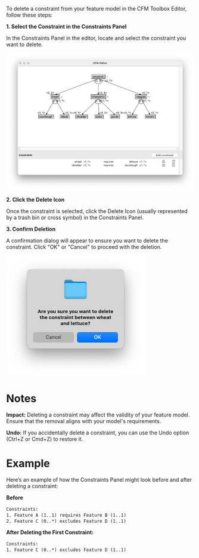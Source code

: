 To delete a constraint from your feature model in the CFM Toolbox Editor, follow these steps:

**1. Select the Constraint in the Constraints Panel**

In the Constraints Panel in the editor, locate and select the constraint you want to delete.

![Context Menu](../images/editor_ui.png)

**2. Click the Delete Icon**

Once the constraint is selected, click the Delete Icon (usually represented by a trash bin or cross symbol) in the
Constraints Panel.

**3. Confirm Deletion**

A confirmation dialog will appear to ensure you want to delete the constraint.
Click "OK" or "Cancel" to proceed with the deletion.

![Context Menu](../images/confirm_deletion_constraint.png)

# Notes

**Impact:** Deleting a constraint may affect the validity of your feature model. Ensure that the removal aligns with
your model's requirements.

**Undo:** If you accidentally delete a constraint, you can use the Undo option (Ctrl+Z or Cmd+Z) to restore it.

# Example

Here’s an example of how the Constraints Panel might look before and after deleting a constraint:

**Before**

``` Shell
Constraints:
1. Feature A (1..1) requires Feature B (1..1)
2. Feature C (0..*) excludes Feature D (1..1)
```

**After Deleting the First Constraint:**

``` Shell
Constraints:
1. Feature C (0..*) excludes Feature D (1..1)
```